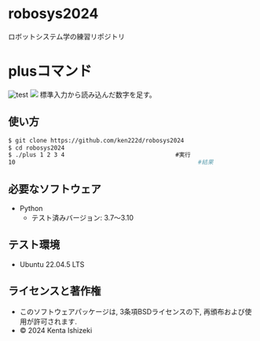 # robosys2024
ロボットシステム学の練習リポジトリ

# plusコマンド
![test](https://github.com/ken222d/robosys2024/actions/workflows/test.yml/badge.svg)
![](https://img.shields.io/github/license/ken222d/robosys2024)
標準入力から読み込んだ数字を足す。

## 使い方


```bash
$ git clone https://github.com/ken222d/robosys2024
$ cd robosys2024
$ ./plus 1 2 3 4　　　　　　　　　　　　　　　　　　　#実行
10                                                    #結果
```


## 必要なソフトウェア
- Python
  - テスト済みバージョン: 3.7〜3.10

## テスト環境
- Ubuntu 22.04.5 LTS


## ライセンスと著作権
- このソフトウェアパッケージは, 3条項BSDライセンスの下, 再頒布および使用が許可されます. 
- © 2024 Kenta Ishizeki
